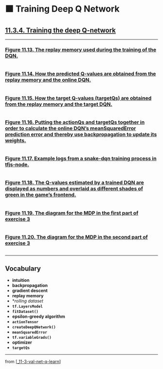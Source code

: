 # 🟧 Training Deep Q Network

## [**11.3.4.** Training the deep Q-network](https://livebook.manning.com/book/deep-learning-with-javascript/chapter-11/146)

---

### [**Figure 11.13.** The replay memory used during the training of the DQN.](https://livebook.manning.com/book/deep-learning-with-javascript/chapter-11/ch11fig13)

<img src="">

### [**Figure 11.14.** How the predicted Q-values are obtained from the replay memory and the online DQN.](https://livebook.manning.com/book/deep-learning-with-javascript/chapter-11/ch11fig14)

<img src="">

### [**Figure 11.15.** How the target Q-values (targetQs) are obtained from the replay memory and the target DQN.](https://livebook.manning.com/book/deep-learning-with-javascript/chapter-11/ch11fig15)

<img src="">

### [**Figure 11.16.** Putting the actionQs and targetQs together in order to calculate the online DQN’s meanSquaredError prediction error and thereby use backpropagation to update its weights.](https://livebook.manning.com/book/deep-learning-with-javascript/chapter-11/ch11fig16)

<img src="">

### [**Figure 11.17.** Example logs from a snake-dqn training process in tfjs-node.](https://livebook.manning.com/book/deep-learning-with-javascript/chapter-11/ch11fig17)

<img src="">

### [**Figure 11.18.** The Q-values estimated by a trained DQN are displayed as numbers and overlaid as different shades of green in the game’s frontend.](https://livebook.manning.com/book/deep-learning-with-javascript/chapter-11/ch11fig18)

<img src="">

### [**Figure 11.19.** The diagram for the MDP in the first part of exercise 3](https://livebook.manning.com/book/deep-learning-with-javascript/chapter-11/ch11fig19)

<img src="">

### [**Figure 11.20.** The diagram for the MDP in the second part of exercise 3](https://livebook.manning.com/book/deep-learning-with-javascript/chapter-11/ch11fig20)

<img src="">

---

## **Vocabulary**

- **intuition**
- **backpropagation**
- **gradient descent**
- **replay memory**
- \*_rolling dataset_
- **`tf.LayersModel`**
- **`fitDataset()`**
- **epsilon-greedy algorithm**
- **`actionTensor`**
- **`createDeepQNetwork()`**
- **`meanSquaredError`**
- **`tf.variableGrads()`**
- **optimizer**
- **`targetQs`**

---

from [[_11-3-val-net-q-learn]]

[//begin]: # "Autogenerated link references for markdown compatibility"
[_11-3-val-net-q-learn]: _11-3-val-net-q-learn.md "🟧 Val Net Q Learn"
[//end]: # "Autogenerated link references"

